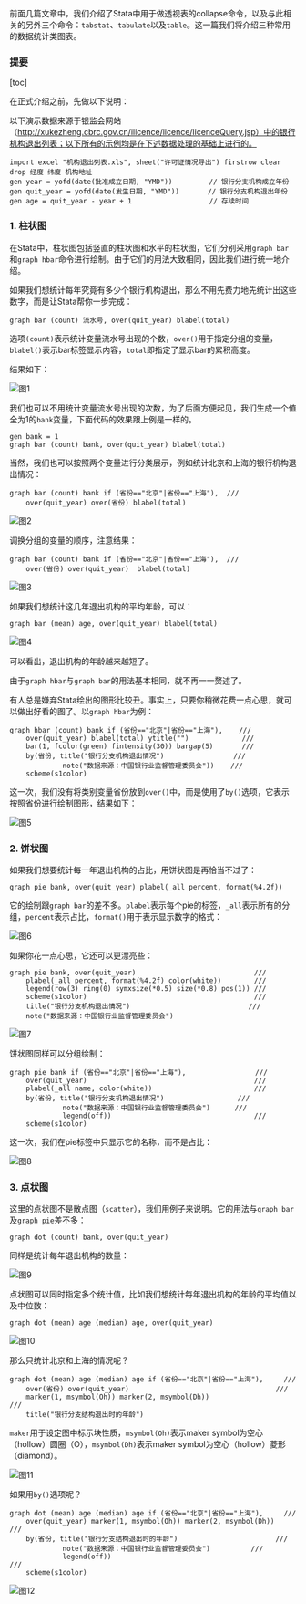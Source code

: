 前面几篇文章中，我们介绍了Stata中用于做透视表的collapse命令，以及与此相关的另外三个命令：`tabstat`、`tabulate`以及`table`。这一篇我们将介绍三种常用的数据统计类图表。

### 提要

[toc]

在正式介绍之前，先做以下说明：

以下演示数据来源于银监会网站（http://xukezheng.cbrc.gov.cn/ilicence/licence/licenceQuery.jsp）中的银行机构退出列表；以下所有的示例均是在下述数据处理的基础上进行的。

```
import excel "机构退出列表.xls", sheet("许可证情况导出") firstrow clear
drop 经度 纬度 机构地址
gen year = yofd(date(批准成立日期, "YMD"))         // 银行分支机构成立年份
gen quit_year = yofd(date(发生日期, "YMD"))       // 银行分支机构退出年份
gen age = quit_year - year + 1                   // 存续时间
```

### 1. 柱状图

在Stata中，柱状图包括竖直的柱状图和水平的柱状图，它们分别采用`graph bar`和`graph hbar`命令进行绘制。由于它们的用法大致相同，因此我们进行统一地介绍。

如果我们想统计每年究竟有多少个银行机构退出，那么不用先费力地先统计出这些数字，而是让Stata帮你一步完成：

```
graph bar (count) 流水号, over(quit_year) blabel(total)
```

选项`(count)`表示统计变量流水号出现的个数，`over()`用于指定分组的变量，`blabel()`表示bar标签显示内容，`total`即指定了显示bar的累积高度。

结果如下：

![图1](img/1.jpg)

我们也可以不用统计变量流水号出现的次数，为了后面方便起见，我们生成一个值全为1的`bank`变量，下面代码的效果跟上例是一样的。

```
gen bank = 1
graph bar (count) bank, over(quit_year) blabel(total)
```

当然，我们也可以按照两个变量进行分类展示，例如统计北京和上海的银行机构退出情况：

```
graph bar (count) bank if (省份=="北京"|省份=="上海"),  ///
    over(quit_year) over(省份) blabel(total)
```

![图2](img/2.jpg)

调换分组的变量的顺序，注意结果：

```
graph bar (count) bank if (省份=="北京"|省份=="上海"),  ///
    over(省份) over(quit_year)  blabel(total) 
```

![图3](img/3.jpg)

如果我们想统计这几年退出机构的平均年龄，可以：

```
graph bar (mean) age, over(quit_year) blabel(total)
```

![图4](img/4.jpg)

可以看出，退出机构的年龄越来越短了。

由于`graph hbar`与`graph bar`的用法基本相同，就不再一一赘述了。

有人总是嫌弃Stata绘出的图形比较丑。事实上，只要你稍微花费一点心思，就可以做出好看的图了。以`graph hbar`为例：

```
graph hbar (count) bank if (省份=="北京"|省份=="上海"),    ///
    over(quit_year) blabel(total) ytitle("")             ///
    bar(1, fcolor(green) fintensity(30)) bargap(5)       ///
    by(省份, title("银行分支机构退出情况")                 ///
             note("数据来源：中国银行业监督管理委员会"))    ///
    scheme(s1color)
```

这一次，我们没有将类别变量省份放到`over()`中，而是使用了`by()`选项，它表示按照省份进行绘制图形，结果如下：

![图5](img/5.jpg)


### 2. 饼状图

如果我们想要统计每一年退出机构的占比，用饼状图是再恰当不过了：

```
graph pie bank, over(quit_year) plabel(_all percent, format(%4.2f))
```

它的绘制跟`graph bar`的差不多。`plabel`表示每个pie的标签，`_all`表示所有的分组，`percent`表示占比，`format()`用于表示显示数字的格式：

![图6](img/6.jpg)

如果你花一点心思，它还可以更漂亮些：

```
graph pie bank, over(quit_year)                             ///
    plabel(_all percent, format(%4.2f) color(white))        ///
    legend(row(3) ring(0) symxsize(*0.5) size(*0.8) pos(1)) ///
    scheme(s1color)                                         ///
    title("银行分支机构退出情况")                             ///
    note("数据来源：中国银行业监督管理委员会")
```	

![图7](img/7.jpg)

饼状图同样可以分组绘制：

```
graph pie bank if (省份=="北京"|省份=="上海"),                 ///
    over(quit_year)                                         ///
    plabel(_all name, color(white))                         ///
    by(省份, title("银行分支机构退出情况")                  ///
             note("数据来源：中国银行业监督管理委员会")      ///
             legend(off))                                   /// 
    scheme(s1color)
```

这一次，我们在pie标签中只显示它的名称，而不是占比：

![图8](img/8.jpg)

### 3. 点状图

这里的点状图不是散点图（`scatter`），我们用例子来说明。它的用法与`graph bar`及`graph pie`差不多：

```
graph dot (count) bank, over(quit_year)
```

同样是统计每年退出机构的数量：

![图9](img/9.jpg)

点状图可以同时指定多个统计值，比如我们想统计每年退出机构的年龄的平均值以及中位数：

```
graph dot (mean) age (median) age, over(quit_year)
```

![图10](img/10.jpg)

那么只统计北京和上海的情况呢？

```
graph dot (mean) age (median) age if (省份=="北京"|省份=="上海"),     ///
    over(省份) over(quit_year)                                    ///
    marker(1, msymbol(Oh)) marker(2, msymbol(Dh))                   ///
    title("银行分支结构退出时的年龄")
```

`maker`用于设定图中标示块性质，`msymbol(Oh)`表示maker symbol为空心（hollow）圆圈（O），`msymbol(Dh)`表示maker symbol为空心（hollow）菱形（diamond）。

![图11](img/11.jpg)

如果用`by()`选项呢？

```
graph dot (mean) age (median) age if (省份=="北京"|省份=="上海"),     ///
    over(quit_year) marker(1, msymbol(Oh)) marker(2, msymbol(Dh))   ///
    by(省份, title("银行分支结构退出时的年龄")                        ///
             note("数据来源：中国银行业监督管理委员会")          ///
             legend(off))                                           /// 
    scheme(s1color) 
```

![图12](img/12.jpg)
